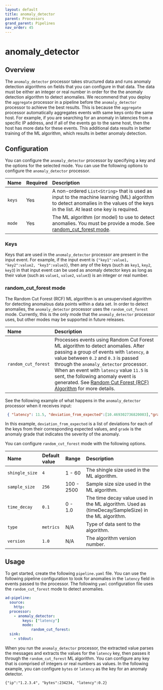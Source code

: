 ```yaml
---
layout: default
title: anomaly_detector
parent: Processors
grand_parent: Pipelines
nav_order: 45
---
```


# anomaly_detector

## Overview

The `anomaly_detector` processor takes structured data and runs anomaly detection algorithms on fields that you can configure in that data. The data must be either an integer or real number in order for the the anomaly detection algorithm to detect anomalies. We recommend that you deploy the `aggregate` processor in a pipeline before the `anomaly_detector` processor to achieve the best results.  This is because the `aggregate` processor automatically aggregates events with same keys onto the same host. For example, if you are searching for an anomaly in latencies from a specific IP address, and if all of the events go to the same host, then the host has more data for these events. This additional data results in better training of the ML algorithm, which results in better anomaly detection. 

## Configuration

You can configure the `anomaly_detector` processor by specifying a key and the options for the selected mode. You can use the following options to configure the `anomaly_detector` processor.

| Name | Required | Description |
| :--- | :--- | :--- |
| `keys` | Yes | A non-ordered `List<String>` that is used as input to the machine learning (ML) algorithm to detect anomalies in the values of the keys in the list. At least one key is required.
| `mode` | Yes |  The ML algorithm (or model) to use to detect anomalies. You must be provide a mode. See [random_cut_forest mode](#random_cut_forest-mode).

### Keys

Keys that are used in the `anomaly_detector` processor are present in the input event. For example, if the input event is `{"key1":value1, "key2":value2, "key3":value3}`, then any of the keys (such as `key1`, `key2`, `key3`) in that input event can be used as anomaly detector keys as long as their value (such as `value1`, `value2`, `value3`) is an integer or real number.

### random_cut_forest mode

The Random Cut Forest (RCF) ML algorithm is an unsupervised algorithm for detecting anomalous data points within a data set. In order to detect anomalies, the `anomaly_detector` processor uses the `random_cut_forest` mode. Currently, this is the only mode that the `anomaly_detector` processor uses, but other modes may be supported in future releases.

| Name | Description |
| :--- | :--- |
| `random_cut_forest` | Processes events using Random Cut Forest ML algorithm to detect anomalies. After passing a group of events with `latency`, a value between `0.2` and `0.3` is passed through the `anomaly_detector` processor. When an event with `latency` value `11.5` is sent, the following anomaly event is generated. See [Random Cut Forest (RCF) Algorithm](https://docs.aws.amazon.com/sagemaker/latest/dg/randomcutforest.html) for more details.| 

See the following example of what happens in the `anomaly_detector` processor when it receives input:

 ```json
  { "latency": 11.5, "deviation_from_expected":[10.469302736820003],"grade":1.0}
```

In this example, `deviation_from_expected` is a list of deviations for each of the keys from their corresponding expected values, and `grade` is the anomaly grade that indicates the severity of the anomaly.
     

You can configure `random_cut_forest` mode with the following options. 

| Name | Default value | Range | Description |
| :--- | :--- | :--- | :--- |
| `shingle_size` | `4` | 1 - 60 | The shingle size used in the ML algorithm. |
| `sample_size` | `256` | 100 - 2500 | Sample size size used in the ML algorithm. |
| `time_decay` | `0.1` | 0 - 1.0 | The time decay value used in the ML algorithm. Used as (timeDecay/SampleSize) in the ML algorithm. |
| `type` | `metrics` | N/A | Type of data sent to the algorithm. |
| `version` | `1.0` | N/A | The algorithm version number. |

## Usage

To get started, create the following `pipeline.yaml` file. You can use the following pipeline configuration to look for anomalies in the `latency` field in events passed to the processor. The following `yaml` configuration file uses the `random_cut_forest` mode to detect anomalies.

```yaml
ad-pipeline:
  source:
    http:
  processor:
    - anomaly_detector:
        keys: ["latency"]
        mode: 
            random_cut_forest:
  sink:
    - stdout:
```

When you run the `anomaly_detector` processor, the extracted value parses the messages and extracts the values for the `latency` key, then passes it through the `random_cut_forest` ML algorithm. You can configure any key that is comprised of integers or real numbers as values. In the following example, you can configure `bytes` or `latency` as the key for an anomaly detector. 

`{"ip":"1.2.3.4", "bytes":234234, "latency":0.2}`